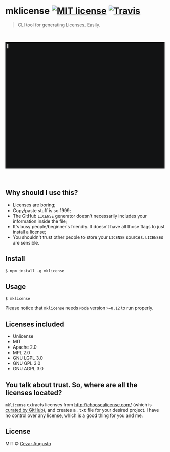 # mklicense [![MIT license](https://img.shields.io/badge/mit-license-orange.svg)](https://opensource.org/licenses/MIT) [![Travis](https://img.shields.io/travis/cezaraugusto/mklicense.svg)](http://github.com/cezaraugusto/mklicense)

> CLI tool for generating Licenses. Easily.

<br>
<p align="center"><img src="demo.gif" width="640" height="400"></p>
<br>

## Why should I use this?

* Licenses are boring;
* Copy/paste stuff is so 1999;
* The GitHub `LICENSE` generator doesn't necessarily includes your information inside the file;
* It's busy people/beginner's friendly. It doesn't have all those flags to just install a license;
* You shouldn't trust other people to store your `LICENSE` sources. `LICENSE`s are sensible.

## Install

```
$ npm install -g mklicense
```


## Usage

```
$ mklicense
```

Please notice that `mklicense` needs `Node` version `>=0.12` to run properly.

## Licenses included

* Unlicense
* MIT
* Apache 2.0
* MPL 2.0
* GNU LGPL 3.0
* GNU GPL 3.0
* GNU AGPL 3.0

## You talk about trust. So, where are all the licenses located?

`mklicense` extracts licenses from http://choosealicense.com/ (which is [curated by GitHub](http://choosealicense.com/about/)), and creates a `.txt` file for your desired project. I have no control over any license, which is a good thing for you and me.

## License

MIT © [Cezar Augusto](http://cezaraugusto.net)
